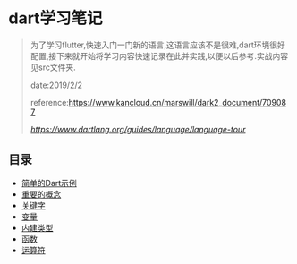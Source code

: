 # dart学习笔记

> 为了学习flutter,快速入门一门新的语言,这语言应该不是很难,dart环境很好配置,接下来就开始将学习内容快速记录在此并实践,以便以后参考.实战内容见src文件夹.
>
> date:2019/2/2
>
> reference:https://www.kancloud.cn/marswill/dark2_document/709087
>
> *https://www.dartlang.org/guides/language/language-tour* 



## 目录

- [简单的Dart示例](1.md)
- [重要的概念](2.md)
- [关键字](3.md)
- [变量](4.md)
- [内建类型](5.md)
- [函数](6.md)
- [运算符](7.md)
